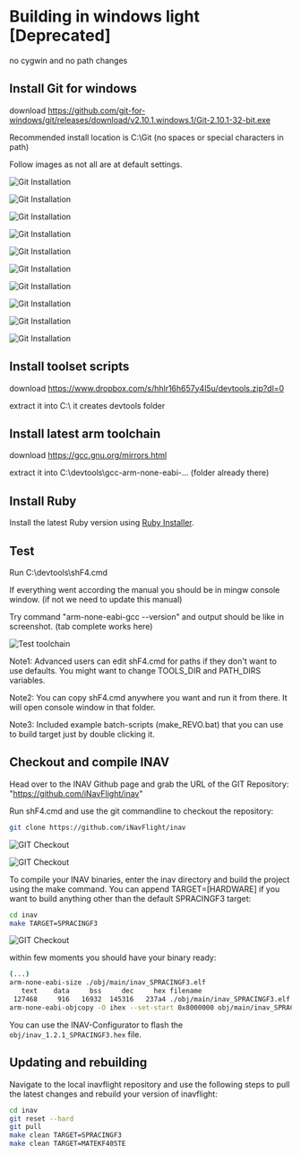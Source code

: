 # Building in windows light [Deprecated]
no cygwin and no path changes

## Install Git for windows
download https://github.com/git-for-windows/git/releases/download/v2.10.1.windows.1/Git-2.10.1-32-bit.exe

Recommended install location is C:\Git (no spaces or special characters in path)

Follow images as not all are at default settings.

![Git Installation](assets/001.gitwin.png)

![Git Installation](assets/002.gitwin.png)

![Git Installation](assets/003.gitwin.png)

![Git Installation](assets/004.gitwin.png)

![Git Installation](assets/005.gitwin.png)

![Git Installation](assets/006.gitwin.png)

![Git Installation](assets/007.gitwin.png)

![Git Installation](assets/008.gitwin.png)

![Git Installation](assets/009.gitwin.png)

![Git Installation](assets/010.gitwin.png)

## Install toolset scripts
download https://www.dropbox.com/s/hhlr16h657y4l5u/devtools.zip?dl=0

extract it into C:\ it creates devtools folder

## Install latest arm toolchain
download https://gcc.gnu.org/mirrors.html

extract it into C:\devtools\gcc-arm-none-eabi-... (folder already there)

## Install Ruby

Install the latest Ruby version using [Ruby Installer](https://rubyinstaller.org).

## Test
Run C:\devtools\shF4.cmd

If everything went according the manual you should be in mingw console window. (if not we need to update this manual)

Try command "arm-none-eabi-gcc --version" and output should be like in screenshot. (tab complete works here)

![Test toolchain](assets/001.test.png)

Note1: Advanced users can edit shF4.cmd for paths if they don't want to use defaults. You might want to change TOOLS_DIR and PATH_DIRS variables.

Note2: You can copy shF4.cmd anywhere you want and run it from there. It will open console window in that folder.

Note3: Included example batch-scripts (make_REVO.bat) that you can use to build target just by double clicking it.

## Checkout and compile INAV

Head over to the INAV Github page and grab the URL of the GIT Repository: "https://github.com/iNavFlight/inav"

Run shF4.cmd and use the git commandline to checkout the repository:

```bash
git clone https://github.com/iNavFlight/inav
```
![GIT Checkout](assets/011.git_checkout.png)

![GIT Checkout](assets/002.test.png)

To compile your INAV binaries, enter the inav directory and build the project using the make command. You can append TARGET=[HARDWARE] if you want to build anything other than the default SPRACINGF3 target:

```bash
cd inav
make TARGET=SPRACINGF3
```

![GIT Checkout](assets/003.test.png)

within few moments you should have your binary ready:

```bash
(...)
arm-none-eabi-size ./obj/main/inav_SPRACINGF3.elf
   text    data     bss     dec     hex filename
 127468     916   16932  145316   237a4 ./obj/main/inav_SPRACINGF3.elf
arm-none-eabi-objcopy -O ihex --set-start 0x8000000 obj/main/inav_SPRACINGF3.elf obj/inav_1.2.1_SPRACINGF3.hex
```

You can use the INAV-Configurator to flash the ```obj/inav_1.2.1_SPRACINGF3.hex``` file.

## Updating and rebuilding

Navigate to the local inavflight repository and use the following steps to pull the latest changes and rebuild your version of inavflight:

```bash
cd inav
git reset --hard
git pull
make clean TARGET=SPRACINGF3
make clean TARGET=MATEKF405TE

```
